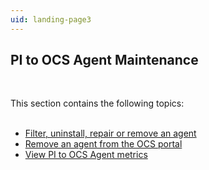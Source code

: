```yaml
---
uid: landing-page3
---
```



## PI to OCS Agent Maintenance
<br>

This section contains the following topics:
<br>
<br>

* [Filter, uninstall, repair or remove an agent](xref:remove-agent)
* [Remove an agent from the OCS portal](xref:remove-agent-portal)
* [View PI to OCS Agent metrics](xref:kpi-tile)